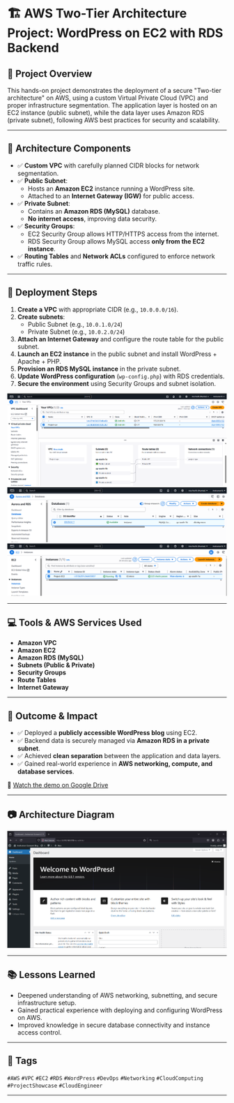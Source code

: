 # 🏗️ AWS Two-Tier Architecture Project: WordPress on EC2 with RDS Backend

## 📌 Project Overview

This hands-on project demonstrates the deployment of a secure "Two-tier architecture" on AWS, using a custom Virtual Private Cloud (VPC) and proper infrastructure segmentation. The application layer is hosted on an EC2 instance (public subnet), while the data layer uses Amazon RDS (private subnet), following AWS best practices for security and scalability.

---

## 🧩 Architecture Components

- ✅ **Custom VPC** with carefully planned CIDR blocks for network segmentation.
- ✅ **Public Subnet**:
  - Hosts an **Amazon EC2** instance running a WordPress site.
  - Attached to an **Internet Gateway (IGW)** for public access.
- ✅ **Private Subnet**:
  - Contains an **Amazon RDS (MySQL)** database.
  - **No internet access**, improving data security.
- ✅ **Security Groups**:
  - EC2 Security Group allows HTTP/HTTPS access from the internet.
  - RDS Security Group allows MySQL access **only from the EC2 instance**.
- ✅ **Routing Tables** and **Network ACLs** configured to enforce network traffic rules.

---

## 🚀 Deployment Steps

1. **Create a VPC** with appropriate CIDR (e.g., `10.0.0.0/16`).
2. **Create subnets**:
   - Public Subnet (e.g., `10.0.1.0/24`)
   - Private Subnet (e.g., `10.0.2.0/24`)
3. **Attach an Internet Gateway** and configure the route table for the public subnet.
4. **Launch an EC2 instance** in the public subnet and install WordPress + Apache + PHP.
5. **Provision an RDS MySQL instance** in the private subnet.
6. **Update WordPress configuration** (`wp-config.php`) with RDS credentials.
7. **Secure the environment** using Security Groups and subnet isolation.

![AWS Diagram](media/vpc.png)
![AWS Diagram](media/DB.png)
![AWS Diagram](media/Web_instance.png)

---

## 💻 Tools & AWS Services Used

- **Amazon VPC**
- **Amazon EC2**
- **Amazon RDS (MySQL)**
- **Subnets (Public & Private)**
- **Security Groups**
- **Route Tables**
- **Internet Gateway**

---

## 🎯 Outcome & Impact

- ✅ Deployed a **publicly accessible WordPress blog** using EC2.
- ✅ Backend data is securely managed via **Amazon RDS in a private subnet**.
- ✅ Achieved **clean separation** between the application and data layers.
- ✅ Gained real-world experience in **AWS networking, compute, and database services**.

🔗 [Watch the demo on Google Drive](https://drive.google.com/file/d/1Jfb-y5TptDA6Z86kNRrBo8UZ0E9rfH7u/view?usp=drive_link)




---

## 📷 Architecture Diagram

![AWS Diagram](media/Front.png)

---

## 📚 Lessons Learned

- Deepened understanding of AWS networking, subnetting, and secure infrastructure setup.
- Gained practical experience with deploying and configuring WordPress on AWS.
- Improved knowledge in secure database connectivity and instance access control.

---

## 🔖 Tags

`#AWS` `#VPC` `#EC2` `#RDS` `#WordPress` `#DevOps` `#Networking` `#CloudComputing` `#ProjectShowcase` `#CloudEngineer`

---

